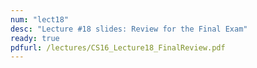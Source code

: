 ```yaml
---
num: "lect18"
desc: "Lecture #18 slides: Review for the Final Exam"
ready: true
pdfurl: /lectures/CS16_Lecture18_FinalReview.pdf
---
```

